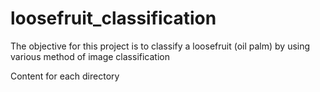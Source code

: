 # loosefruit_classification

The objective for this project is to classify a loosefruit (oil palm) by using various method of image classification

Content for each directory
